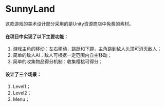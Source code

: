 # SunnyLand
这款游戏的美术设计部分采用的是Unity资源商店中免费的素材。
#### 在项目中实现了以下主要功能： 
1.	游戏主角的移动：左右移动，跳跃和下蹲，主角跳到敌人头顶可消灭敌人；
2.	简单的敌人AI：敌人可根据一定范围内自主移动；
3.	简单的收集物品得分机制：收集樱桃可得分；
#### 设计了三个场景：
1. Level1；
2. Level2；
3. Menu；

